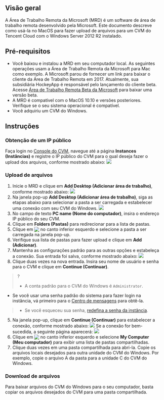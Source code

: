 ## Visão geral
A Área de Trabalho Remota da Microsoft (MRD) é um software de área de trabalho remota desenvolvido pela Microsoft. Este documento descreve como usá-la no MacOS para fazer upload de arquivos para um CVM do Tencent Cloud com o Windows Server 2012 R2 instalado. 

## Pré-requisitos
- Você baixou e instalou a MRD em seu computador local. As seguintes operações usam a Área de Trabalho Remota da Microsoft para Mac como exemplo. A Microsoft parou de fornecer um link para baixar o cliente da Área de Trabalho Remota em 2017. Atualmente, sua subsidiária HockeyApp é responsável pelo lançamento do cliente beta. Acesse [Área de Trabalho Remota Beta da Microsoft](https://install.appcenter.ms/orgs/rdmacios-k2vy/apps/microsoft-remote-desktop-for-mac/distribution_groups/all-users-of-microsoft-remote-desktop-for-mac) para baixar uma versão beta.
- A MRD é compatível com o MacOS 10.10 e versões posteriores. Verifique se o seu sistema operacional é compatível.
- Você adquiriu um CVM do Windows.

## Instruções
### Obtenção de um IP público
Faça login no [Console do CVM](https://console.cloud.tencent.com/cvm/index), navegue até a página **Instances (Instâncias)** e registre o IP público do CVM para o qual deseja fazer o upload dos arquivos, conforme mostrado abaixo:
![](https://main.qcloudimg.com/raw/59ce52615c467ad80bc4220425bf2b80.png)

### Upload de arquivos
1. Inicie o MRD e clique em **Add Desktop (Adicionar área de trabalho)**, conforme mostrado abaixo:
![](https://main.qcloudimg.com/raw/e69528d10e9a17dfa26119a090766c49.png)
2. Na janela pop-up **Add Desktop (Adicionar área de trabalho)**, siga as etapas abaixo para selecionar a pasta a ser carregada e estabelecer uma conexão com seu CVM do Windows.
![](https://main.qcloudimg.com/raw/fc241ce8e4744bde57476ea823fcef72.png)
  1. No campo de texto **PC name (Nome do computador)**, insira o endereço IP público do seu CVM.
  2. Clique em **Folders (Pastas)** para redirecionar para a lista de pastas.
  3. Clique em <img src="https://main.qcloudimg.com/raw/89e7a3ff040849307cd1eb8bd878a2db.png" style="margin:-3px 0px"> no canto inferior esquerdo e selecione a pasta a ser carregada na janela pop-up.
  4. Verifique sua lista de pastas para fazer upload e clique em **Add (Adicionar)**.
  5. Mantenha as configurações padrão para as outras opções e estabeleça a conexão.
Sua entrada foi salva, conforme mostrado abaixo:
![](https://main.qcloudimg.com/raw/1c0eff28aa68a7f02e8f295917bb603b.png)
4. Clique duas vezes na nova entrada. Insira seu nome de usuário e senha para o CVM e clique em **Continue (Continuar)**.
>?
>- A conta padrão para o CVM do Windows é `Administrator`.
- Se você usar uma senha padrão do sistema para fazer login na instância, vá primeiro para o [Centro de mensagens](https://console.cloud.tencent.com/message) para obtê-la.
>- Se você esqueceu sua senha, [redefina a senha da instância](http://intl.cloud.tencent.com/document/product/213/16566).
>
5. Na janela pop-up, clique em **Continue (Continuar)** para estabelecer a conexão, conforme mostrado abaixo:
![](https://main.qcloudimg.com/raw/61b3d9566365183fcc1d92c2f6bc2e7b.png)
Se a conexão for bem-sucedida, a seguinte página aparecerá:
![](https://main.qcloudimg.com/raw/5a524210acd13624af7263b6de3aea54.png)
6. Clique em <img src="https://main.qcloudimg.com/raw/87d894e564b7e837d9f478298cf2e292.png" style="margin:-3px 0px"> no canto inferior esquerdo e selecione **My Computer (Meu computador)** para exibir uma lista de pastas compartilhadas.
7. Clique duas vezes em uma pasta compartilhada para abri-la. Copie os arquivos locais desejados para outra unidade do CVM do Windows.
Por exemplo, copie o arquivo A da pasta para a unidade C do CVM do Windows.

### Download de arquivos
Para baixar arquivos do CVM do Windows para o seu computador, basta copiar os arquivos desejados do CVM para uma pasta compartilhada.


